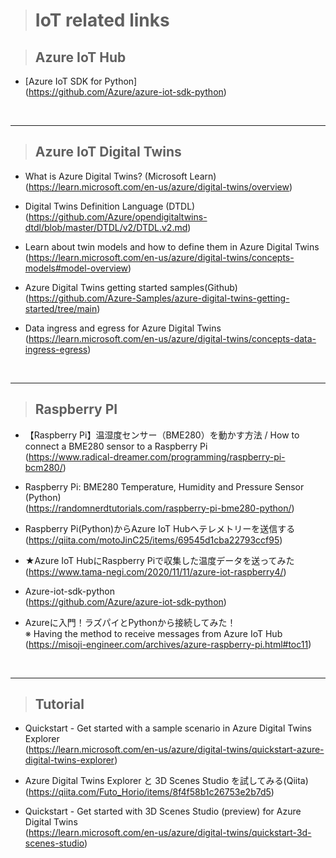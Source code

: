 > # IoT related links

> ## Azure IoT Hub <br>

- [Azure IoT SDK for Python]<br>
(https://github.com/Azure/azure-iot-sdk-python)<br>

<br>

------------------------------------------------------------
> ## Azure IoT Digital Twins <br>

- What is Azure Digital Twins? (Microsoft Learn) <br>
(https://learn.microsoft.com/en-us/azure/digital-twins/overview)<br>

- Digital Twins Definition Language (DTDL)<br>
(https://github.com/Azure/opendigitaltwins-dtdl/blob/master/DTDL/v2/DTDL.v2.md)<br>

- Learn about twin models and how to define them in Azure Digital Twins<br>
(https://learn.microsoft.com/en-us/azure/digital-twins/concepts-models#model-overview)

 - Azure Digital Twins getting started samples(Github)<br>
(https://github.com/Azure-Samples/azure-digital-twins-getting-started/tree/main)

- Data ingress and egress for Azure Digital Twins<br>
(https://learn.microsoft.com/en-us/azure/digital-twins/concepts-data-ingress-egress)<br>

<br>

------------------------------------------------------------
> ## Raspberry PI

- 【Raspberry Pi】温湿度センサー（BME280）を動かす方法 / How to connect a BME280 sensor to a Raspberry Pi<br>
(https://www.radical-dreamer.com/programming/raspberry-pi-bcm280/) <br>

- Raspberry Pi: BME280 Temperature, Humidity and Pressure Sensor (Python)<br>
(https://randomnerdtutorials.com/raspberry-pi-bme280-python/)<br>

- Raspberry Pi(Python)からAzure IoT Hubへテレメトリーを送信する<br>
(https://qiita.com/motoJinC25/items/69545d1cba22793ccf95)<br>

- ★Azure IoT HubにRaspberry Piで収集した温度データを送ってみた<br>
(https://www.tama-negi.com/2020/11/11/azure-iot-raspberry4/)<br>

- Azure-iot-sdk-python<br>
(https://github.com/Azure/azure-iot-sdk-python)<br>

- Azureに入門！ラズパイとPythonから接続してみた！<br>
※ Having the method to receive messages from Azure IoT Hub<br>
(https://misoji-engineer.com/archives/azure-raspberry-pi.html#toc11)

<br>

------------------------------------------------------------
> ## Tutorial 
- Quickstart - Get started with a sample scenario in Azure Digital Twins Explorer<br>
(https://learn.microsoft.com/en-us/azure/digital-twins/quickstart-azure-digital-twins-explorer)

- Azure Digital Twins Explorer と 3D Scenes Studio を試してみる(Qiita)<br>
(https://qiita.com/Futo_Horio/items/8f4f58b1c26753e2b7d5)<br>

- Quickstart - Get started with 3D Scenes Studio (preview) for Azure Digital Twins<br>
(https://learn.microsoft.com/en-us/azure/digital-twins/quickstart-3d-scenes-studio)<br>

<br>
